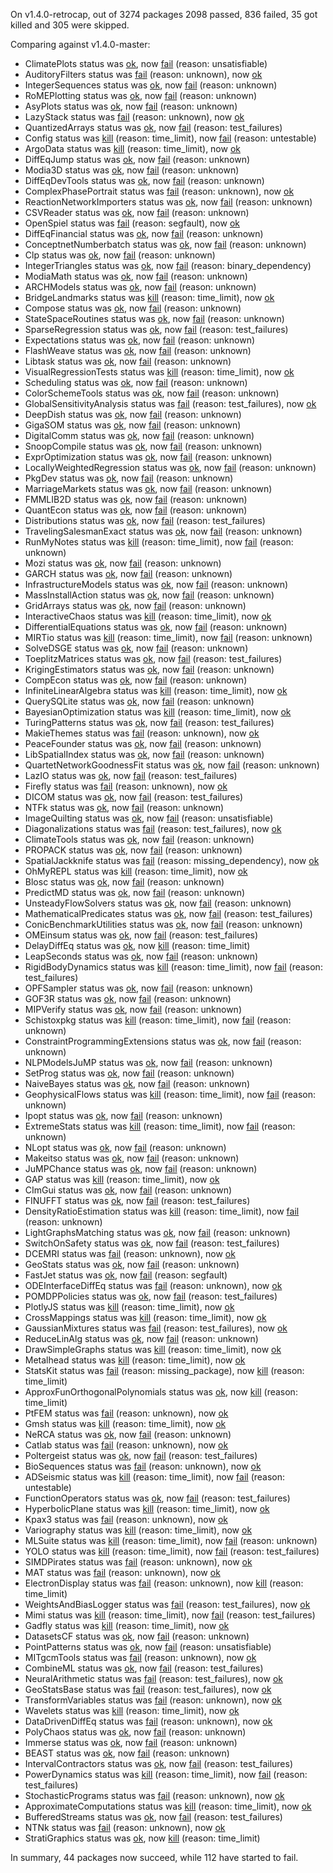 On v1.4.0-retrocap, out of 3274 packages 2098 passed, 836 failed, 35 got killed and 305 were skipped.

Comparing against v1.4.0-master:
- ClimatePlots status was [ok](https://github.com/maleadt/retrocap_report/blob/master/ClimatePlots.master.log), now [fail](https://github.com/maleadt/retrocap_report/blob/master/ClimatePlots.retrocap.log) (reason: unsatisfiable)
- AuditoryFilters status was [fail](https://github.com/maleadt/retrocap_report/blob/master/AuditoryFilters.master.log) (reason: unknown), now [ok](https://github.com/maleadt/retrocap_report/blob/master/AuditoryFilters.retrocap.log)
- IntegerSequences status was [ok](https://github.com/maleadt/retrocap_report/blob/master/IntegerSequences.master.log), now [fail](https://github.com/maleadt/retrocap_report/blob/master/IntegerSequences.retrocap.log) (reason: unknown)
- RoMEPlotting status was [ok](https://github.com/maleadt/retrocap_report/blob/master/RoMEPlotting.master.log), now [fail](https://github.com/maleadt/retrocap_report/blob/master/RoMEPlotting.retrocap.log) (reason: unknown)
- AsyPlots status was [ok](https://github.com/maleadt/retrocap_report/blob/master/AsyPlots.master.log), now [fail](https://github.com/maleadt/retrocap_report/blob/master/AsyPlots.retrocap.log) (reason: unknown)
- LazyStack status was [fail](https://github.com/maleadt/retrocap_report/blob/master/LazyStack.master.log) (reason: unknown), now [ok](https://github.com/maleadt/retrocap_report/blob/master/LazyStack.retrocap.log)
- QuantizedArrays status was [ok](https://github.com/maleadt/retrocap_report/blob/master/QuantizedArrays.master.log), now [fail](https://github.com/maleadt/retrocap_report/blob/master/QuantizedArrays.retrocap.log) (reason: test_failures)
- Config status was [kill](https://github.com/maleadt/retrocap_report/blob/master/Config.master.log) (reason: time_limit), now [fail](https://github.com/maleadt/retrocap_report/blob/master/Config.retrocap.log) (reason: untestable)
- ArgoData status was [kill](https://github.com/maleadt/retrocap_report/blob/master/ArgoData.master.log) (reason: time_limit), now [ok](https://github.com/maleadt/retrocap_report/blob/master/ArgoData.retrocap.log)
- DiffEqJump status was [ok](https://github.com/maleadt/retrocap_report/blob/master/DiffEqJump.master.log), now [fail](https://github.com/maleadt/retrocap_report/blob/master/DiffEqJump.retrocap.log) (reason: unknown)
- Modia3D status was [ok](https://github.com/maleadt/retrocap_report/blob/master/Modia3D.master.log), now [fail](https://github.com/maleadt/retrocap_report/blob/master/Modia3D.retrocap.log) (reason: unknown)
- DiffEqDevTools status was [ok](https://github.com/maleadt/retrocap_report/blob/master/DiffEqDevTools.master.log), now [fail](https://github.com/maleadt/retrocap_report/blob/master/DiffEqDevTools.retrocap.log) (reason: unknown)
- ComplexPhasePortrait status was [fail](https://github.com/maleadt/retrocap_report/blob/master/ComplexPhasePortrait.master.log) (reason: unknown), now [ok](https://github.com/maleadt/retrocap_report/blob/master/ComplexPhasePortrait.retrocap.log)
- ReactionNetworkImporters status was [ok](https://github.com/maleadt/retrocap_report/blob/master/ReactionNetworkImporters.master.log), now [fail](https://github.com/maleadt/retrocap_report/blob/master/ReactionNetworkImporters.retrocap.log) (reason: unknown)
- CSVReader status was [ok](https://github.com/maleadt/retrocap_report/blob/master/CSVReader.master.log), now [fail](https://github.com/maleadt/retrocap_report/blob/master/CSVReader.retrocap.log) (reason: unknown)
- OpenSpiel status was [fail](https://github.com/maleadt/retrocap_report/blob/master/OpenSpiel.master.log) (reason: segfault), now [ok](https://github.com/maleadt/retrocap_report/blob/master/OpenSpiel.retrocap.log)
- DiffEqFinancial status was [ok](https://github.com/maleadt/retrocap_report/blob/master/DiffEqFinancial.master.log), now [fail](https://github.com/maleadt/retrocap_report/blob/master/DiffEqFinancial.retrocap.log) (reason: unknown)
- ConceptnetNumberbatch status was [ok](https://github.com/maleadt/retrocap_report/blob/master/ConceptnetNumberbatch.master.log), now [fail](https://github.com/maleadt/retrocap_report/blob/master/ConceptnetNumberbatch.retrocap.log) (reason: unknown)
- Clp status was [ok](https://github.com/maleadt/retrocap_report/blob/master/Clp.master.log), now [fail](https://github.com/maleadt/retrocap_report/blob/master/Clp.retrocap.log) (reason: unknown)
- IntegerTriangles status was [ok](https://github.com/maleadt/retrocap_report/blob/master/IntegerTriangles.master.log), now [fail](https://github.com/maleadt/retrocap_report/blob/master/IntegerTriangles.retrocap.log) (reason: binary_dependency)
- ModiaMath status was [ok](https://github.com/maleadt/retrocap_report/blob/master/ModiaMath.master.log), now [fail](https://github.com/maleadt/retrocap_report/blob/master/ModiaMath.retrocap.log) (reason: unknown)
- ARCHModels status was [ok](https://github.com/maleadt/retrocap_report/blob/master/ARCHModels.master.log), now [fail](https://github.com/maleadt/retrocap_report/blob/master/ARCHModels.retrocap.log) (reason: unknown)
- BridgeLandmarks status was [kill](https://github.com/maleadt/retrocap_report/blob/master/BridgeLandmarks.master.log) (reason: time_limit), now [ok](https://github.com/maleadt/retrocap_report/blob/master/BridgeLandmarks.retrocap.log)
- Compose status was [ok](https://github.com/maleadt/retrocap_report/blob/master/Compose.master.log), now [fail](https://github.com/maleadt/retrocap_report/blob/master/Compose.retrocap.log) (reason: unknown)
- StateSpaceRoutines status was [ok](https://github.com/maleadt/retrocap_report/blob/master/StateSpaceRoutines.master.log), now [fail](https://github.com/maleadt/retrocap_report/blob/master/StateSpaceRoutines.retrocap.log) (reason: unknown)
- SparseRegression status was [ok](https://github.com/maleadt/retrocap_report/blob/master/SparseRegression.master.log), now [fail](https://github.com/maleadt/retrocap_report/blob/master/SparseRegression.retrocap.log) (reason: test_failures)
- Expectations status was [ok](https://github.com/maleadt/retrocap_report/blob/master/Expectations.master.log), now [fail](https://github.com/maleadt/retrocap_report/blob/master/Expectations.retrocap.log) (reason: unknown)
- FlashWeave status was [ok](https://github.com/maleadt/retrocap_report/blob/master/FlashWeave.master.log), now [fail](https://github.com/maleadt/retrocap_report/blob/master/FlashWeave.retrocap.log) (reason: unknown)
- Libtask status was [ok](https://github.com/maleadt/retrocap_report/blob/master/Libtask.master.log), now [fail](https://github.com/maleadt/retrocap_report/blob/master/Libtask.retrocap.log) (reason: unknown)
- VisualRegressionTests status was [kill](https://github.com/maleadt/retrocap_report/blob/master/VisualRegressionTests.master.log) (reason: time_limit), now [ok](https://github.com/maleadt/retrocap_report/blob/master/VisualRegressionTests.retrocap.log)
- Scheduling status was [ok](https://github.com/maleadt/retrocap_report/blob/master/Scheduling.master.log), now [fail](https://github.com/maleadt/retrocap_report/blob/master/Scheduling.retrocap.log) (reason: unknown)
- ColorSchemeTools status was [ok](https://github.com/maleadt/retrocap_report/blob/master/ColorSchemeTools.master.log), now [fail](https://github.com/maleadt/retrocap_report/blob/master/ColorSchemeTools.retrocap.log) (reason: unknown)
- GlobalSensitivityAnalysis status was [fail](https://github.com/maleadt/retrocap_report/blob/master/GlobalSensitivityAnalysis.master.log) (reason: test_failures), now [ok](https://github.com/maleadt/retrocap_report/blob/master/GlobalSensitivityAnalysis.retrocap.log)
- DeepDish status was [ok](https://github.com/maleadt/retrocap_report/blob/master/DeepDish.master.log), now [fail](https://github.com/maleadt/retrocap_report/blob/master/DeepDish.retrocap.log) (reason: unknown)
- GigaSOM status was [ok](https://github.com/maleadt/retrocap_report/blob/master/GigaSOM.master.log), now [fail](https://github.com/maleadt/retrocap_report/blob/master/GigaSOM.retrocap.log) (reason: unknown)
- DigitalComm status was [ok](https://github.com/maleadt/retrocap_report/blob/master/DigitalComm.master.log), now [fail](https://github.com/maleadt/retrocap_report/blob/master/DigitalComm.retrocap.log) (reason: unknown)
- SnoopCompile status was [ok](https://github.com/maleadt/retrocap_report/blob/master/SnoopCompile.master.log), now [fail](https://github.com/maleadt/retrocap_report/blob/master/SnoopCompile.retrocap.log) (reason: unknown)
- ExprOptimization status was [ok](https://github.com/maleadt/retrocap_report/blob/master/ExprOptimization.master.log), now [fail](https://github.com/maleadt/retrocap_report/blob/master/ExprOptimization.retrocap.log) (reason: unknown)
- LocallyWeightedRegression status was [ok](https://github.com/maleadt/retrocap_report/blob/master/LocallyWeightedRegression.master.log), now [fail](https://github.com/maleadt/retrocap_report/blob/master/LocallyWeightedRegression.retrocap.log) (reason: unknown)
- PkgDev status was [ok](https://github.com/maleadt/retrocap_report/blob/master/PkgDev.master.log), now [fail](https://github.com/maleadt/retrocap_report/blob/master/PkgDev.retrocap.log) (reason: unknown)
- MarriageMarkets status was [ok](https://github.com/maleadt/retrocap_report/blob/master/MarriageMarkets.master.log), now [fail](https://github.com/maleadt/retrocap_report/blob/master/MarriageMarkets.retrocap.log) (reason: unknown)
- FMMLIB2D status was [ok](https://github.com/maleadt/retrocap_report/blob/master/FMMLIB2D.master.log), now [fail](https://github.com/maleadt/retrocap_report/blob/master/FMMLIB2D.retrocap.log) (reason: unknown)
- QuantEcon status was [ok](https://github.com/maleadt/retrocap_report/blob/master/QuantEcon.master.log), now [fail](https://github.com/maleadt/retrocap_report/blob/master/QuantEcon.retrocap.log) (reason: unknown)
- Distributions status was [ok](https://github.com/maleadt/retrocap_report/blob/master/Distributions.master.log), now [fail](https://github.com/maleadt/retrocap_report/blob/master/Distributions.retrocap.log) (reason: test_failures)
- TravelingSalesmanExact status was [ok](https://github.com/maleadt/retrocap_report/blob/master/TravelingSalesmanExact.master.log), now [fail](https://github.com/maleadt/retrocap_report/blob/master/TravelingSalesmanExact.retrocap.log) (reason: unknown)
- RunMyNotes status was [kill](https://github.com/maleadt/retrocap_report/blob/master/RunMyNotes.master.log) (reason: time_limit), now [fail](https://github.com/maleadt/retrocap_report/blob/master/RunMyNotes.retrocap.log) (reason: unknown)
- Mozi status was [ok](https://github.com/maleadt/retrocap_report/blob/master/Mozi.master.log), now [fail](https://github.com/maleadt/retrocap_report/blob/master/Mozi.retrocap.log) (reason: unknown)
- GARCH status was [ok](https://github.com/maleadt/retrocap_report/blob/master/GARCH.master.log), now [fail](https://github.com/maleadt/retrocap_report/blob/master/GARCH.retrocap.log) (reason: unknown)
- InfrastructureModels status was [ok](https://github.com/maleadt/retrocap_report/blob/master/InfrastructureModels.master.log), now [fail](https://github.com/maleadt/retrocap_report/blob/master/InfrastructureModels.retrocap.log) (reason: unknown)
- MassInstallAction status was [ok](https://github.com/maleadt/retrocap_report/blob/master/MassInstallAction.master.log), now [fail](https://github.com/maleadt/retrocap_report/blob/master/MassInstallAction.retrocap.log) (reason: unknown)
- GridArrays status was [ok](https://github.com/maleadt/retrocap_report/blob/master/GridArrays.master.log), now [fail](https://github.com/maleadt/retrocap_report/blob/master/GridArrays.retrocap.log) (reason: unknown)
- InteractiveChaos status was [kill](https://github.com/maleadt/retrocap_report/blob/master/InteractiveChaos.master.log) (reason: time_limit), now [ok](https://github.com/maleadt/retrocap_report/blob/master/InteractiveChaos.retrocap.log)
- DifferentialEquations status was [ok](https://github.com/maleadt/retrocap_report/blob/master/DifferentialEquations.master.log), now [fail](https://github.com/maleadt/retrocap_report/blob/master/DifferentialEquations.retrocap.log) (reason: unknown)
- MIRTio status was [kill](https://github.com/maleadt/retrocap_report/blob/master/MIRTio.master.log) (reason: time_limit), now [fail](https://github.com/maleadt/retrocap_report/blob/master/MIRTio.retrocap.log) (reason: unknown)
- SolveDSGE status was [ok](https://github.com/maleadt/retrocap_report/blob/master/SolveDSGE.master.log), now [fail](https://github.com/maleadt/retrocap_report/blob/master/SolveDSGE.retrocap.log) (reason: unknown)
- ToeplitzMatrices status was [ok](https://github.com/maleadt/retrocap_report/blob/master/ToeplitzMatrices.master.log), now [fail](https://github.com/maleadt/retrocap_report/blob/master/ToeplitzMatrices.retrocap.log) (reason: test_failures)
- KrigingEstimators status was [ok](https://github.com/maleadt/retrocap_report/blob/master/KrigingEstimators.master.log), now [fail](https://github.com/maleadt/retrocap_report/blob/master/KrigingEstimators.retrocap.log) (reason: unknown)
- CompEcon status was [ok](https://github.com/maleadt/retrocap_report/blob/master/CompEcon.master.log), now [fail](https://github.com/maleadt/retrocap_report/blob/master/CompEcon.retrocap.log) (reason: unknown)
- InfiniteLinearAlgebra status was [kill](https://github.com/maleadt/retrocap_report/blob/master/InfiniteLinearAlgebra.master.log) (reason: time_limit), now [ok](https://github.com/maleadt/retrocap_report/blob/master/InfiniteLinearAlgebra.retrocap.log)
- QuerySQLite status was [ok](https://github.com/maleadt/retrocap_report/blob/master/QuerySQLite.master.log), now [fail](https://github.com/maleadt/retrocap_report/blob/master/QuerySQLite.retrocap.log) (reason: unknown)
- BayesianOptimization status was [kill](https://github.com/maleadt/retrocap_report/blob/master/BayesianOptimization.master.log) (reason: time_limit), now [ok](https://github.com/maleadt/retrocap_report/blob/master/BayesianOptimization.retrocap.log)
- TuringPatterns status was [ok](https://github.com/maleadt/retrocap_report/blob/master/TuringPatterns.master.log), now [fail](https://github.com/maleadt/retrocap_report/blob/master/TuringPatterns.retrocap.log) (reason: test_failures)
- MakieThemes status was [fail](https://github.com/maleadt/retrocap_report/blob/master/MakieThemes.master.log) (reason: unknown), now [ok](https://github.com/maleadt/retrocap_report/blob/master/MakieThemes.retrocap.log)
- PeaceFounder status was [ok](https://github.com/maleadt/retrocap_report/blob/master/PeaceFounder.master.log), now [fail](https://github.com/maleadt/retrocap_report/blob/master/PeaceFounder.retrocap.log) (reason: unknown)
- LibSpatialIndex status was [ok](https://github.com/maleadt/retrocap_report/blob/master/LibSpatialIndex.master.log), now [fail](https://github.com/maleadt/retrocap_report/blob/master/LibSpatialIndex.retrocap.log) (reason: unknown)
- QuartetNetworkGoodnessFit status was [ok](https://github.com/maleadt/retrocap_report/blob/master/QuartetNetworkGoodnessFit.master.log), now [fail](https://github.com/maleadt/retrocap_report/blob/master/QuartetNetworkGoodnessFit.retrocap.log) (reason: unknown)
- LazIO status was [ok](https://github.com/maleadt/retrocap_report/blob/master/LazIO.master.log), now [fail](https://github.com/maleadt/retrocap_report/blob/master/LazIO.retrocap.log) (reason: test_failures)
- Firefly status was [fail](https://github.com/maleadt/retrocap_report/blob/master/Firefly.master.log) (reason: unknown), now [ok](https://github.com/maleadt/retrocap_report/blob/master/Firefly.retrocap.log)
- DICOM status was [ok](https://github.com/maleadt/retrocap_report/blob/master/DICOM.master.log), now [fail](https://github.com/maleadt/retrocap_report/blob/master/DICOM.retrocap.log) (reason: test_failures)
- NTFk status was [ok](https://github.com/maleadt/retrocap_report/blob/master/NTFk.master.log), now [fail](https://github.com/maleadt/retrocap_report/blob/master/NTFk.retrocap.log) (reason: unknown)
- ImageQuilting status was [ok](https://github.com/maleadt/retrocap_report/blob/master/ImageQuilting.master.log), now [fail](https://github.com/maleadt/retrocap_report/blob/master/ImageQuilting.retrocap.log) (reason: unsatisfiable)
- Diagonalizations status was [fail](https://github.com/maleadt/retrocap_report/blob/master/Diagonalizations.master.log) (reason: test_failures), now [ok](https://github.com/maleadt/retrocap_report/blob/master/Diagonalizations.retrocap.log)
- ClimateTools status was [ok](https://github.com/maleadt/retrocap_report/blob/master/ClimateTools.master.log), now [fail](https://github.com/maleadt/retrocap_report/blob/master/ClimateTools.retrocap.log) (reason: unknown)
- PROPACK status was [ok](https://github.com/maleadt/retrocap_report/blob/master/PROPACK.master.log), now [fail](https://github.com/maleadt/retrocap_report/blob/master/PROPACK.retrocap.log) (reason: unknown)
- SpatialJackknife status was [fail](https://github.com/maleadt/retrocap_report/blob/master/SpatialJackknife.master.log) (reason: missing_dependency), now [ok](https://github.com/maleadt/retrocap_report/blob/master/SpatialJackknife.retrocap.log)
- OhMyREPL status was [kill](https://github.com/maleadt/retrocap_report/blob/master/OhMyREPL.master.log) (reason: time_limit), now [ok](https://github.com/maleadt/retrocap_report/blob/master/OhMyREPL.retrocap.log)
- Blosc status was [ok](https://github.com/maleadt/retrocap_report/blob/master/Blosc.master.log), now [fail](https://github.com/maleadt/retrocap_report/blob/master/Blosc.retrocap.log) (reason: unknown)
- PredictMD status was [ok](https://github.com/maleadt/retrocap_report/blob/master/PredictMD.master.log), now [fail](https://github.com/maleadt/retrocap_report/blob/master/PredictMD.retrocap.log) (reason: unknown)
- UnsteadyFlowSolvers status was [ok](https://github.com/maleadt/retrocap_report/blob/master/UnsteadyFlowSolvers.master.log), now [fail](https://github.com/maleadt/retrocap_report/blob/master/UnsteadyFlowSolvers.retrocap.log) (reason: unknown)
- MathematicalPredicates status was [ok](https://github.com/maleadt/retrocap_report/blob/master/MathematicalPredicates.master.log), now [fail](https://github.com/maleadt/retrocap_report/blob/master/MathematicalPredicates.retrocap.log) (reason: test_failures)
- ConicBenchmarkUtilities status was [ok](https://github.com/maleadt/retrocap_report/blob/master/ConicBenchmarkUtilities.master.log), now [fail](https://github.com/maleadt/retrocap_report/blob/master/ConicBenchmarkUtilities.retrocap.log) (reason: unknown)
- OMEinsum status was [ok](https://github.com/maleadt/retrocap_report/blob/master/OMEinsum.master.log), now [fail](https://github.com/maleadt/retrocap_report/blob/master/OMEinsum.retrocap.log) (reason: test_failures)
- DelayDiffEq status was [ok](https://github.com/maleadt/retrocap_report/blob/master/DelayDiffEq.master.log), now [kill](https://github.com/maleadt/retrocap_report/blob/master/DelayDiffEq.retrocap.log) (reason: time_limit)
- LeapSeconds status was [ok](https://github.com/maleadt/retrocap_report/blob/master/LeapSeconds.master.log), now [fail](https://github.com/maleadt/retrocap_report/blob/master/LeapSeconds.retrocap.log) (reason: unknown)
- RigidBodyDynamics status was [kill](https://github.com/maleadt/retrocap_report/blob/master/RigidBodyDynamics.master.log) (reason: time_limit), now [fail](https://github.com/maleadt/retrocap_report/blob/master/RigidBodyDynamics.retrocap.log) (reason: test_failures)
- OPFSampler status was [ok](https://github.com/maleadt/retrocap_report/blob/master/OPFSampler.master.log), now [fail](https://github.com/maleadt/retrocap_report/blob/master/OPFSampler.retrocap.log) (reason: unknown)
- GOF3R status was [ok](https://github.com/maleadt/retrocap_report/blob/master/GOF3R.master.log), now [fail](https://github.com/maleadt/retrocap_report/blob/master/GOF3R.retrocap.log) (reason: unknown)
- MIPVerify status was [ok](https://github.com/maleadt/retrocap_report/blob/master/MIPVerify.master.log), now [fail](https://github.com/maleadt/retrocap_report/blob/master/MIPVerify.retrocap.log) (reason: unknown)
- Schistoxpkg status was [kill](https://github.com/maleadt/retrocap_report/blob/master/Schistoxpkg.master.log) (reason: time_limit), now [fail](https://github.com/maleadt/retrocap_report/blob/master/Schistoxpkg.retrocap.log) (reason: unknown)
- ConstraintProgrammingExtensions status was [ok](https://github.com/maleadt/retrocap_report/blob/master/ConstraintProgrammingExtensions.master.log), now [fail](https://github.com/maleadt/retrocap_report/blob/master/ConstraintProgrammingExtensions.retrocap.log) (reason: unknown)
- NLPModelsJuMP status was [ok](https://github.com/maleadt/retrocap_report/blob/master/NLPModelsJuMP.master.log), now [fail](https://github.com/maleadt/retrocap_report/blob/master/NLPModelsJuMP.retrocap.log) (reason: unknown)
- SetProg status was [ok](https://github.com/maleadt/retrocap_report/blob/master/SetProg.master.log), now [fail](https://github.com/maleadt/retrocap_report/blob/master/SetProg.retrocap.log) (reason: unknown)
- NaiveBayes status was [ok](https://github.com/maleadt/retrocap_report/blob/master/NaiveBayes.master.log), now [fail](https://github.com/maleadt/retrocap_report/blob/master/NaiveBayes.retrocap.log) (reason: unknown)
- GeophysicalFlows status was [kill](https://github.com/maleadt/retrocap_report/blob/master/GeophysicalFlows.master.log) (reason: time_limit), now [fail](https://github.com/maleadt/retrocap_report/blob/master/GeophysicalFlows.retrocap.log) (reason: unknown)
- Ipopt status was [ok](https://github.com/maleadt/retrocap_report/blob/master/Ipopt.master.log), now [fail](https://github.com/maleadt/retrocap_report/blob/master/Ipopt.retrocap.log) (reason: unknown)
- ExtremeStats status was [kill](https://github.com/maleadt/retrocap_report/blob/master/ExtremeStats.master.log) (reason: time_limit), now [fail](https://github.com/maleadt/retrocap_report/blob/master/ExtremeStats.retrocap.log) (reason: unknown)
- NLopt status was [ok](https://github.com/maleadt/retrocap_report/blob/master/NLopt.master.log), now [fail](https://github.com/maleadt/retrocap_report/blob/master/NLopt.retrocap.log) (reason: unknown)
- Makeitso status was [ok](https://github.com/maleadt/retrocap_report/blob/master/Makeitso.master.log), now [fail](https://github.com/maleadt/retrocap_report/blob/master/Makeitso.retrocap.log) (reason: unknown)
- JuMPChance status was [ok](https://github.com/maleadt/retrocap_report/blob/master/JuMPChance.master.log), now [fail](https://github.com/maleadt/retrocap_report/blob/master/JuMPChance.retrocap.log) (reason: unknown)
- GAP status was [kill](https://github.com/maleadt/retrocap_report/blob/master/GAP.master.log) (reason: time_limit), now [ok](https://github.com/maleadt/retrocap_report/blob/master/GAP.retrocap.log)
- CImGui status was [ok](https://github.com/maleadt/retrocap_report/blob/master/CImGui.master.log), now [fail](https://github.com/maleadt/retrocap_report/blob/master/CImGui.retrocap.log) (reason: unknown)
- FINUFFT status was [ok](https://github.com/maleadt/retrocap_report/blob/master/FINUFFT.master.log), now [fail](https://github.com/maleadt/retrocap_report/blob/master/FINUFFT.retrocap.log) (reason: test_failures)
- DensityRatioEstimation status was [kill](https://github.com/maleadt/retrocap_report/blob/master/DensityRatioEstimation.master.log) (reason: time_limit), now [fail](https://github.com/maleadt/retrocap_report/blob/master/DensityRatioEstimation.retrocap.log) (reason: unknown)
- LightGraphsMatching status was [ok](https://github.com/maleadt/retrocap_report/blob/master/LightGraphsMatching.master.log), now [fail](https://github.com/maleadt/retrocap_report/blob/master/LightGraphsMatching.retrocap.log) (reason: unknown)
- SwitchOnSafety status was [ok](https://github.com/maleadt/retrocap_report/blob/master/SwitchOnSafety.master.log), now [fail](https://github.com/maleadt/retrocap_report/blob/master/SwitchOnSafety.retrocap.log) (reason: test_failures)
- DCEMRI status was [fail](https://github.com/maleadt/retrocap_report/blob/master/DCEMRI.master.log) (reason: unknown), now [ok](https://github.com/maleadt/retrocap_report/blob/master/DCEMRI.retrocap.log)
- GeoStats status was [ok](https://github.com/maleadt/retrocap_report/blob/master/GeoStats.master.log), now [fail](https://github.com/maleadt/retrocap_report/blob/master/GeoStats.retrocap.log) (reason: unknown)
- FastJet status was [ok](https://github.com/maleadt/retrocap_report/blob/master/FastJet.master.log), now [fail](https://github.com/maleadt/retrocap_report/blob/master/FastJet.retrocap.log) (reason: segfault)
- ODEInterfaceDiffEq status was [fail](https://github.com/maleadt/retrocap_report/blob/master/ODEInterfaceDiffEq.master.log) (reason: unknown), now [ok](https://github.com/maleadt/retrocap_report/blob/master/ODEInterfaceDiffEq.retrocap.log)
- POMDPPolicies status was [ok](https://github.com/maleadt/retrocap_report/blob/master/POMDPPolicies.master.log), now [fail](https://github.com/maleadt/retrocap_report/blob/master/POMDPPolicies.retrocap.log) (reason: test_failures)
- PlotlyJS status was [kill](https://github.com/maleadt/retrocap_report/blob/master/PlotlyJS.master.log) (reason: time_limit), now [ok](https://github.com/maleadt/retrocap_report/blob/master/PlotlyJS.retrocap.log)
- CrossMappings status was [kill](https://github.com/maleadt/retrocap_report/blob/master/CrossMappings.master.log) (reason: time_limit), now [ok](https://github.com/maleadt/retrocap_report/blob/master/CrossMappings.retrocap.log)
- GaussianMixtures status was [fail](https://github.com/maleadt/retrocap_report/blob/master/GaussianMixtures.master.log) (reason: test_failures), now [ok](https://github.com/maleadt/retrocap_report/blob/master/GaussianMixtures.retrocap.log)
- ReduceLinAlg status was [ok](https://github.com/maleadt/retrocap_report/blob/master/ReduceLinAlg.master.log), now [fail](https://github.com/maleadt/retrocap_report/blob/master/ReduceLinAlg.retrocap.log) (reason: unknown)
- DrawSimpleGraphs status was [kill](https://github.com/maleadt/retrocap_report/blob/master/DrawSimpleGraphs.master.log) (reason: time_limit), now [ok](https://github.com/maleadt/retrocap_report/blob/master/DrawSimpleGraphs.retrocap.log)
- Metalhead status was [kill](https://github.com/maleadt/retrocap_report/blob/master/Metalhead.master.log) (reason: time_limit), now [ok](https://github.com/maleadt/retrocap_report/blob/master/Metalhead.retrocap.log)
- StatsKit status was [fail](https://github.com/maleadt/retrocap_report/blob/master/StatsKit.master.log) (reason: missing_package), now [kill](https://github.com/maleadt/retrocap_report/blob/master/StatsKit.retrocap.log) (reason: time_limit)
- ApproxFunOrthogonalPolynomials status was [ok](https://github.com/maleadt/retrocap_report/blob/master/ApproxFunOrthogonalPolynomials.master.log), now [kill](https://github.com/maleadt/retrocap_report/blob/master/ApproxFunOrthogonalPolynomials.retrocap.log) (reason: time_limit)
- PtFEM status was [fail](https://github.com/maleadt/retrocap_report/blob/master/PtFEM.master.log) (reason: unknown), now [ok](https://github.com/maleadt/retrocap_report/blob/master/PtFEM.retrocap.log)
- Gmsh status was [kill](https://github.com/maleadt/retrocap_report/blob/master/Gmsh.master.log) (reason: time_limit), now [ok](https://github.com/maleadt/retrocap_report/blob/master/Gmsh.retrocap.log)
- NeRCA status was [ok](https://github.com/maleadt/retrocap_report/blob/master/NeRCA.master.log), now [fail](https://github.com/maleadt/retrocap_report/blob/master/NeRCA.retrocap.log) (reason: unknown)
- Catlab status was [fail](https://github.com/maleadt/retrocap_report/blob/master/Catlab.master.log) (reason: unknown), now [ok](https://github.com/maleadt/retrocap_report/blob/master/Catlab.retrocap.log)
- Poltergeist status was [ok](https://github.com/maleadt/retrocap_report/blob/master/Poltergeist.master.log), now [fail](https://github.com/maleadt/retrocap_report/blob/master/Poltergeist.retrocap.log) (reason: test_failures)
- BioSequences status was [fail](https://github.com/maleadt/retrocap_report/blob/master/BioSequences.master.log) (reason: unknown), now [ok](https://github.com/maleadt/retrocap_report/blob/master/BioSequences.retrocap.log)
- ADSeismic status was [kill](https://github.com/maleadt/retrocap_report/blob/master/ADSeismic.master.log) (reason: time_limit), now [fail](https://github.com/maleadt/retrocap_report/blob/master/ADSeismic.retrocap.log) (reason: untestable)
- FunctionOperators status was [ok](https://github.com/maleadt/retrocap_report/blob/master/FunctionOperators.master.log), now [fail](https://github.com/maleadt/retrocap_report/blob/master/FunctionOperators.retrocap.log) (reason: test_failures)
- HyperbolicPlane status was [kill](https://github.com/maleadt/retrocap_report/blob/master/HyperbolicPlane.master.log) (reason: time_limit), now [ok](https://github.com/maleadt/retrocap_report/blob/master/HyperbolicPlane.retrocap.log)
- Kpax3 status was [fail](https://github.com/maleadt/retrocap_report/blob/master/Kpax3.master.log) (reason: unknown), now [ok](https://github.com/maleadt/retrocap_report/blob/master/Kpax3.retrocap.log)
- Variography status was [kill](https://github.com/maleadt/retrocap_report/blob/master/Variography.master.log) (reason: time_limit), now [ok](https://github.com/maleadt/retrocap_report/blob/master/Variography.retrocap.log)
- MLSuite status was [kill](https://github.com/maleadt/retrocap_report/blob/master/MLSuite.master.log) (reason: time_limit), now [fail](https://github.com/maleadt/retrocap_report/blob/master/MLSuite.retrocap.log) (reason: unknown)
- YOLO status was [kill](https://github.com/maleadt/retrocap_report/blob/master/YOLO.master.log) (reason: time_limit), now [fail](https://github.com/maleadt/retrocap_report/blob/master/YOLO.retrocap.log) (reason: test_failures)
- SIMDPirates status was [fail](https://github.com/maleadt/retrocap_report/blob/master/SIMDPirates.master.log) (reason: unknown), now [ok](https://github.com/maleadt/retrocap_report/blob/master/SIMDPirates.retrocap.log)
- MAT status was [fail](https://github.com/maleadt/retrocap_report/blob/master/MAT.master.log) (reason: unknown), now [ok](https://github.com/maleadt/retrocap_report/blob/master/MAT.retrocap.log)
- ElectronDisplay status was [fail](https://github.com/maleadt/retrocap_report/blob/master/ElectronDisplay.master.log) (reason: unknown), now [kill](https://github.com/maleadt/retrocap_report/blob/master/ElectronDisplay.retrocap.log) (reason: time_limit)
- WeightsAndBiasLogger status was [fail](https://github.com/maleadt/retrocap_report/blob/master/WeightsAndBiasLogger.master.log) (reason: test_failures), now [ok](https://github.com/maleadt/retrocap_report/blob/master/WeightsAndBiasLogger.retrocap.log)
- Mimi status was [kill](https://github.com/maleadt/retrocap_report/blob/master/Mimi.master.log) (reason: time_limit), now [fail](https://github.com/maleadt/retrocap_report/blob/master/Mimi.retrocap.log) (reason: test_failures)
- Gadfly status was [kill](https://github.com/maleadt/retrocap_report/blob/master/Gadfly.master.log) (reason: time_limit), now [ok](https://github.com/maleadt/retrocap_report/blob/master/Gadfly.retrocap.log)
- DatasetsCF status was [ok](https://github.com/maleadt/retrocap_report/blob/master/DatasetsCF.master.log), now [fail](https://github.com/maleadt/retrocap_report/blob/master/DatasetsCF.retrocap.log) (reason: unknown)
- PointPatterns status was [ok](https://github.com/maleadt/retrocap_report/blob/master/PointPatterns.master.log), now [fail](https://github.com/maleadt/retrocap_report/blob/master/PointPatterns.retrocap.log) (reason: unsatisfiable)
- MITgcmTools status was [fail](https://github.com/maleadt/retrocap_report/blob/master/MITgcmTools.master.log) (reason: unknown), now [ok](https://github.com/maleadt/retrocap_report/blob/master/MITgcmTools.retrocap.log)
- CombineML status was [ok](https://github.com/maleadt/retrocap_report/blob/master/CombineML.master.log), now [fail](https://github.com/maleadt/retrocap_report/blob/master/CombineML.retrocap.log) (reason: test_failures)
- NeuralArithmetic status was [fail](https://github.com/maleadt/retrocap_report/blob/master/NeuralArithmetic.master.log) (reason: test_failures), now [ok](https://github.com/maleadt/retrocap_report/blob/master/NeuralArithmetic.retrocap.log)
- GeoStatsBase status was [fail](https://github.com/maleadt/retrocap_report/blob/master/GeoStatsBase.master.log) (reason: test_failures), now [ok](https://github.com/maleadt/retrocap_report/blob/master/GeoStatsBase.retrocap.log)
- TransformVariables status was [fail](https://github.com/maleadt/retrocap_report/blob/master/TransformVariables.master.log) (reason: unknown), now [ok](https://github.com/maleadt/retrocap_report/blob/master/TransformVariables.retrocap.log)
- Wavelets status was [kill](https://github.com/maleadt/retrocap_report/blob/master/Wavelets.master.log) (reason: time_limit), now [ok](https://github.com/maleadt/retrocap_report/blob/master/Wavelets.retrocap.log)
- DataDrivenDiffEq status was [fail](https://github.com/maleadt/retrocap_report/blob/master/DataDrivenDiffEq.master.log) (reason: unknown), now [ok](https://github.com/maleadt/retrocap_report/blob/master/DataDrivenDiffEq.retrocap.log)
- PolyChaos status was [ok](https://github.com/maleadt/retrocap_report/blob/master/PolyChaos.master.log), now [fail](https://github.com/maleadt/retrocap_report/blob/master/PolyChaos.retrocap.log) (reason: unknown)
- Immerse status was [ok](https://github.com/maleadt/retrocap_report/blob/master/Immerse.master.log), now [fail](https://github.com/maleadt/retrocap_report/blob/master/Immerse.retrocap.log) (reason: unknown)
- BEAST status was [ok](https://github.com/maleadt/retrocap_report/blob/master/BEAST.master.log), now [fail](https://github.com/maleadt/retrocap_report/blob/master/BEAST.retrocap.log) (reason: unknown)
- IntervalContractors status was [ok](https://github.com/maleadt/retrocap_report/blob/master/IntervalContractors.master.log), now [fail](https://github.com/maleadt/retrocap_report/blob/master/IntervalContractors.retrocap.log) (reason: test_failures)
- PowerDynamics status was [kill](https://github.com/maleadt/retrocap_report/blob/master/PowerDynamics.master.log) (reason: time_limit), now [fail](https://github.com/maleadt/retrocap_report/blob/master/PowerDynamics.retrocap.log) (reason: test_failures)
- StochasticPrograms status was [fail](https://github.com/maleadt/retrocap_report/blob/master/StochasticPrograms.master.log) (reason: unknown), now [ok](https://github.com/maleadt/retrocap_report/blob/master/StochasticPrograms.retrocap.log)
- ApproximateComputations status was [kill](https://github.com/maleadt/retrocap_report/blob/master/ApproximateComputations.master.log) (reason: time_limit), now [ok](https://github.com/maleadt/retrocap_report/blob/master/ApproximateComputations.retrocap.log)
- BufferedStreams status was [ok](https://github.com/maleadt/retrocap_report/blob/master/BufferedStreams.master.log), now [fail](https://github.com/maleadt/retrocap_report/blob/master/BufferedStreams.retrocap.log) (reason: test_failures)
- NTNk status was [fail](https://github.com/maleadt/retrocap_report/blob/master/NTNk.master.log) (reason: unknown), now [ok](https://github.com/maleadt/retrocap_report/blob/master/NTNk.retrocap.log)
- StratiGraphics status was [ok](https://github.com/maleadt/retrocap_report/blob/master/StratiGraphics.master.log), now [kill](https://github.com/maleadt/retrocap_report/blob/master/StratiGraphics.retrocap.log) (reason: time_limit)

In summary, 44 packages now succeed, while 112 have started to fail.

